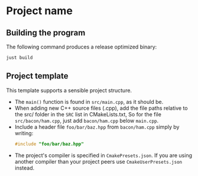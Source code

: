 # Project name

## Building the program

The following command produces a release optimized binary:

```sh
just build
```

## Project template

This template supports a sensible project structure.

- The `main()` function is found in `src/main.cpp`, as it should be.
- When adding new C++ source files (.cpp), add the file paths relative to the src/ folder in the `SRC` list in CMakeLists.txt, So for the file `src/bacon/ham.cpp`, just add `bacon/ham.cpp` below `main.cpp`. 
- Include a header file `foo/bar/baz.hpp` from `bacon/ham.cpp` simply by writing:
  ```cpp
  #include "foo/bar/baz.hpp"
  ```
- The project's compiler is specified in `CmakePresets.json`. If you are using another compiler than your project peers use `CmakeUserPresets.json` instead.
